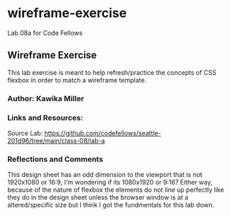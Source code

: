 # wireframe-exercise
Lab 08a for Code Fellows

## Wireframe Exercise
This lab exercise is meant to help refresh/practice the concepts of CSS flexbox in order to match a wireframe template.

### Author: Kawika Miller

### Links and Resources:

Source Lab:
https://github.com/codefellows/seattle-201d96/tree/main/class-08/lab-a

### Reflections and Comments
This design sheet has an odd dimension to the viewport that is not 1920x1080 or 16:9, I'm wondering if its 1080x1920 or 9:16? Either way, because of the nature of flexbox the elements do not line up perfectly like they do in the design sheet unless the browser window is at a altered/specific size but I think I got the fundmentals for this lab down.
